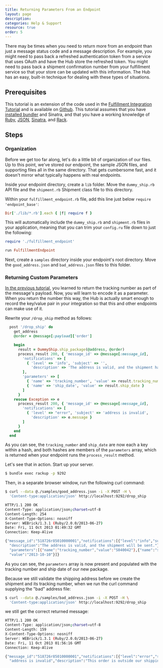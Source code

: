 ```yaml
---
title: Returning Parameters From an Endpoint
layout: page
description:
categories: Help & Support
resource: true
order: 5
---
```


There may be times when you need to return more from an endpoint than just a message status code and a message description. For example, you might need to pass back a refreshed authentication token from a service that uses OAuth and have the Hub store the refreshed token. You might need to pass back a shipment confirmation number from your fulfillment service so that your store can be updated with this information. The Hub has an easy, built-in technique for dealing with these types of situations.

## Prerequisites

This tutorial is an extension of the code used in the [Fulfillment Integration Tutorial](fulfillment_integration_tutorial) and is available on [Github](https://github.com/spree/integration_tutorials/tree/master/return_params). This tutorial assumes that you have [installed bundler](http://bundler.io/#getting-started) and Sinatra, and that you have a working knowledge of [Ruby](http://www.ruby-lang.org/en/), [JSON](http://www.json.org/), [Sinatra](http://www.sinatrarb.com/), and [Rack](http://rack.rubyforge.org).

## Steps

### Organization

Before we get too far along, let's do a little bit of organization of our files. Up to this point, we've stored our endpoint, the sample JSON files, and supporting files all in the same directory. That gets cumbersome fast, and it doesn't mirror what typically happens with real endpoints. 

Inside your endpoint directory, create a ```lib``` folder. Move the ```dummy_ship.rb``` API file and the ```shipment.rb``` Shipment class file to this directory.

Within your ```fulfillment_endpoint.rb``` file, add this line just below ```require 'endpoint_base'```:

```ruby
Dir['./lib/*.rb'].each { |f| require f }
```

This will automatically include the ```dummy_ship.rb``` and ```shipment.rb``` files in your application, meaning that you can trim your ```config.ru``` file down to just the following:

```ruby
require './fulfillment_endpoint'

run FulfillmentEndpoint
```

Next, create a ```samples``` directory inside your endpoint's root directory. Move the ```good_address.json``` and ```bad_address.json``` files to this folder.

### Returning Custom Parameters

[In the previous tutorial](fulfillment_integration_tutorial#return-multiple-messages), you learned to return the tracking number as part of the message's payload. Now, you will learn to encode it as a parameter. When you return the number this way, the Hub is actually smart enough to record the key/value pair in your integration so that this and other endpoints can make use of it.

Rewrite your ```/drop_ship``` method as follows:

```ruby
  post '/drop_ship' do
    get_address
    @order = @message[:payload]['order']

    begin
      result = DummyShip.ship_package(@address, @order)
      process_result 200, { 'message_id' => @message[:message_id], 
        'notifications' => [
          { 'level' => 'info', 'subject' => '',
            'description' => 'The address is valid, and the shipment has been sent.' }
        ],
        'parameters' => [
          { 'name' => 'tracking_number', 'value' => result.tracking_number },
          { 'name' => 'ship_date', 'value' => result.ship_date }
        ]
      }
    rescue Exception => e
      process_result 200, { 'message_id' => @message[:message_id],
        'notifications' => [
          { 'level' => "error", 'subject' => 'address is invalid',
            'description' => e.message } 
        ]
      }
    end
  end
```

As you can see, the ```tracking_number``` and ```ship_date``` are now each a key within a hash, and both hashes are members of the ```parameters``` array, which is returned when your endpoint runs the ```process_result``` method.

Let's see that in action. Start up your server.

```bash
$ bundle exec rackup -p 9292
```

Then, in a separate browser window, run the following curl command:

```bash
$ curl --data @./samples/good_address.json -i -X POST -H \
  'Content-type:application/json' http://localhost:9292/drop_ship

HTTP/1.1 200 OK 
Content-Type: application/json;charset=utf-8
Content-Length: 254
X-Content-Type-Options: nosniff
Server: WEBrick/1.3.1 (Ruby/2.0.0/2013-06-27)
Date: Fri, 11 Oct 2013 01:49:32 GMT
Connection: Keep-Alive

{"message_id":"518726r85010000001","notifications":[{"level":"info","subject":"", \
  "description":"The address is valid, and the shipment will be sent."}], \
  "parameters":[{"name":"tracking_number","value":"S040042"},{"name":"ship_date", \
  "value":"2013-10-10"}]}
```

As you can see, the ```parameters``` array is now present and populated with the tracking number and ship date of our new package.

Because we still validate the shipping address before we create the shipment and its tracking number, when we run the curl command supplying the "bad" address file:

```bash
$ curl --data @./samples/bad_address.json -i -X POST -H \
  'Content-type:application/json' http://localhost:9292/drop_ship
```

we still get the correct returned message:

```bash
HTTP/1.1 200 OK 
Content-Type: application/json;charset=utf-8
Content-Length: 159
X-Content-Type-Options: nosniff
Server: WEBrick/1.3.1 (Ruby/2.0.0/2013-06-27)
Date: Fri, 11 Oct 2013 01:56:16 GMT
Connection: Keep-Alive

{"message_id":"518726r85010000001","notifications":[{"level":"error","subject": \
  "address is invalid","description":"This order is outside our shipping zone."}]}
```